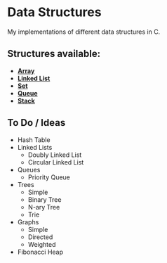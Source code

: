 # Data Structures
My implementations of different data structures in C.

## Structures available:
  * [**Array**](https://github.com/achaval-tomas/Data-Structures/tree/main/Array)
  * [**Linked List**](https://github.com/achaval-tomas/Data-Structures/tree/main/Linked-List)
  * [**Set**](https://github.com/achaval-tomas/Data-Structures/tree/main/Set)
  * [**Queue**](https://github.com/achaval-tomas/Data-Structures/tree/main/Queue)
  * [**Stack**](https://github.com/achaval-tomas/Data-Structures/tree/main/Stack)


## To Do / Ideas
 * Hash Table
 * Linked Lists
   * Doubly Linked List
   * Circular Linked List
 * Queues
   * Priority Queue
 * Trees
   * Simple
   * Binary Tree
   * N-ary Tree
   * Trie
 * Graphs
   * Simple
   * Directed
   * Weighted
 * Fibonacci Heap
